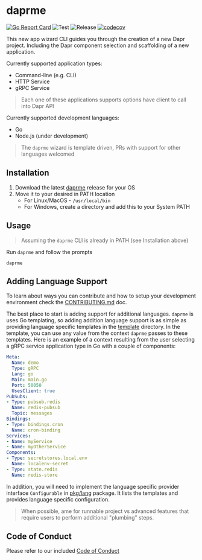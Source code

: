 # daprme

[![Go Report Card](https://goreportcard.com/badge/github.com/dapr-templates/daprme)](https://goreportcard.com/report/github.com/dapr-templates/daprme) ![Test](https://github.com/dapr-templates/daprme/workflows/Test/badge.svg) ![Release](https://github.com/dapr-templates/daprme/workflows/Release/badge.svg) [![codecov](https://codecov.io/gh/dapr-templates/daprme/branch/master/graph/badge.svg)](https://codecov.io/gh/dapr-templates/daprme)

This new app wizard CLI guides you through the creation of a new Dapr project. Including the Dapr component selection and scaffolding of a new application.

Currently supported application types:

* Command-line (e.g. CLI)
* HTTP Service 
* gRPC Service 

> Each one of these applications supports options have client to call into Dapr API

Currently supported development languages: 

* Go 
* Node.js (under development)

> The `daprme` wizard is template driven, PRs with support for other languages welcomed


## Installation

1. Download the latest [daprme](https://github.com/dapr-templates/daprme/releases/latest) release for your OS
2. Move it to your desired in PATH location
   * For Linux/MacOS - `/usr/local/bin`
   * For Windows, create a directory and add this to your System PATH

## Usage 

> Assuming the `daprme` CLI is already in PATH (see Installation above)

Run `daprme` and follow the prompts

```shell
daprme
```

## Adding Language Support 

To learn about ways you can contribute and how to setup your development environment check the [CONTRIBUTING.md](./CONTRIBUTING.md) doc. 

The best place to start is adding support for additional languages. `daprme` is uses Go templating, so adding addition language support is as simple as providing language specific templates in the [template](./template) directory. In the template, you can use any value from the context `daprme` passes to these templates. Here is an example of a context resulting from the user selecting a gRPC service application type in Go with a couple of components:

```yaml
Meta:
  Name: demo
  Type: gRPC
  Lang: go
  Main: main.go
  Port: 50050
  UsesClient: true
PubSubs:
- Type: pubsub.redis
  Name: redis-pubsub
  Topic: messages
Bindings:
- Type: bindings.cron
  Name: cron-binding
Services:
- Name: myService
- Name: myOtherService
Components:
- Type: secretstores.local.env
  Name: localenv-secret
- Type: state.redis
  Name: redis-store
```

In addition, you will need to implement the language specific provider interface `Configurable` in [pkg/lang](./pkg/lang) package. It lists the templates and provides language specific configuration. 

> When possible, ame for runnable project vs advanced features that require users to perform additional "plumbing" steps. 

## Code of Conduct

Please refer to our included [Code of Conduct](./CODE_OF_CONDUCT.md)